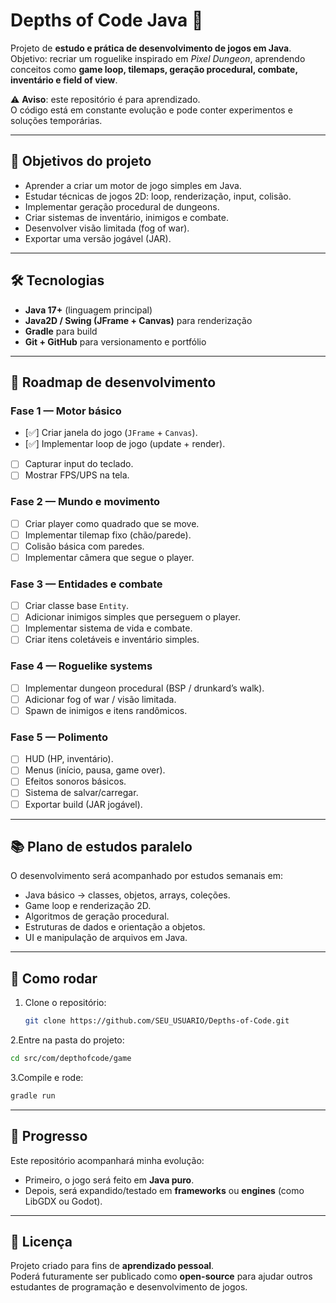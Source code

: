 # Depths of Code Java 🧩

Projeto de **estudo e prática de desenvolvimento de jogos em Java**.  
Objetivo: recriar um roguelike inspirado em _Pixel Dungeon_, aprendendo conceitos como **game loop, tilemaps, geração procedural, combate, inventário e field of view**.

⚠️ **Aviso**: este repositório é para aprendizado.  
O código está em constante evolução e pode conter experimentos e soluções temporárias.

---

## 🎯 Objetivos do projeto

- Aprender a criar um motor de jogo simples em Java.
- Estudar técnicas de jogos 2D: loop, renderização, input, colisão.
- Implementar geração procedural de dungeons.
- Criar sistemas de inventário, inimigos e combate.
- Desenvolver visão limitada (fog of war).
- Exportar uma versão jogável (JAR).

---

## 🛠️ Tecnologias

- **Java 17+** (linguagem principal)
- **Java2D / Swing (JFrame + Canvas)** para renderização
- **Gradle** para build
- **Git + GitHub** para versionamento e portfólio

---

## 📅 Roadmap de desenvolvimento

### Fase 1 — Motor básico

- [✅] Criar janela do jogo (`JFrame` + `Canvas`).
- [✅] Implementar loop de jogo (update + render).
- [ ] Capturar input do teclado.
- [ ] Mostrar FPS/UPS na tela.

### Fase 2 — Mundo e movimento

- [ ] Criar player como quadrado que se move.
- [ ] Implementar tilemap fixo (chão/parede).
- [ ] Colisão básica com paredes.
- [ ] Implementar câmera que segue o player.

### Fase 3 — Entidades e combate

- [ ] Criar classe base `Entity`.
- [ ] Adicionar inimigos simples que perseguem o player.
- [ ] Implementar sistema de vida e combate.
- [ ] Criar itens coletáveis e inventário simples.

### Fase 4 — Roguelike systems

- [ ] Implementar dungeon procedural (BSP / drunkard’s walk).
- [ ] Adicionar fog of war / visão limitada.
- [ ] Spawn de inimigos e itens randômicos.

### Fase 5 — Polimento

- [ ] HUD (HP, inventário).
- [ ] Menus (início, pausa, game over).
- [ ] Efeitos sonoros básicos.
- [ ] Sistema de salvar/carregar.
- [ ] Exportar build (JAR jogável).

---

## 📚 Plano de estudos paralelo

O desenvolvimento será acompanhado por estudos semanais em:

- Java básico → classes, objetos, arrays, coleções.
- Game loop e renderização 2D.
- Algoritmos de geração procedural.
- Estruturas de dados e orientação a objetos.
- UI e manipulação de arquivos em Java.

---

## 🚀 Como rodar

1. Clone o repositório:
   ```bash
   git clone https://github.com/SEU_USUARIO/Depths-of-Code.git
   ```
2.Entre na pasta do projeto:
   ```bash
   cd src/com/depthofcode/game
   ```
3.Compile e rode:
   ```bash
   gradle run
   ```

---

## 🧭 Progresso

Este repositório acompanhará minha evolução:

- Primeiro, o jogo será feito em **Java puro**.
- Depois, será expandido/testado em **frameworks** ou **engines** (como LibGDX ou Godot).

---

## 📜 Licença

Projeto criado para fins de **aprendizado pessoal**.  
Poderá futuramente ser publicado como **open-source** para ajudar outros estudantes de programação e desenvolvimento de jogos.
